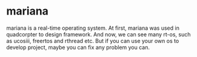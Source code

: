 # mariana
mariana is a real-time operating system. At first, mariana was used in quadcorpter to design framework. And now, we can see many rt-os, such as ucosiii, freertos and rthread etc.
But if you can use your own os to develop project, maybe you can fix any problem you can.
